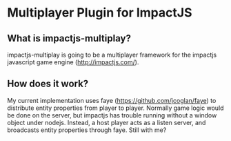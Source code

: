Multiplayer Plugin for ImpactJS
====================

What is impactjs-multiplay?
---------------------

impactjs-multiplay is going to be a multiplayer framework for the impactjs javascript game engine (http://impactjs.com/).


How does it work?
---------------------

My current implementation uses faye (https://github.com/jcoglan/faye) to distribute entity properties from player to player. Normally game logic would be done on the server, but impactjs has trouble running without a window object under nodejs. Instead, a host player acts as a listen server, and broadcasts entity properties through faye. Still with me?